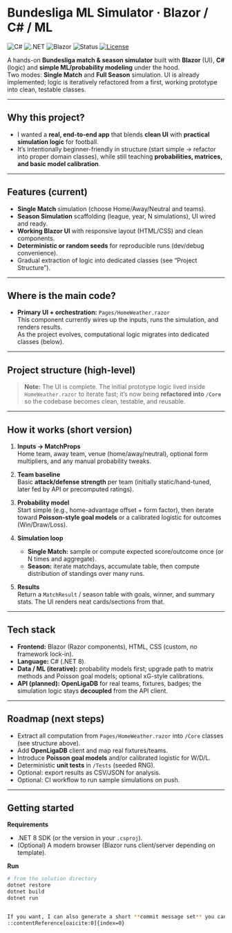 # Bundesliga ML Simulator · Blazor / C# / ML

![C#](https://img.shields.io/badge/C%23-239120?logo=c-sharp&logoColor=white)
![.NET](https://img.shields.io/badge/.NET-8-512BD4?logo=dotnet&logoColor=white)
![Blazor](https://img.shields.io/badge/Blazor-512BD4?logo=blazor&logoColor=white)
![Status](https://img.shields.io/badge/Project-Active-brightgreen)
[![License](https://img.shields.io/github/license/your-username/your-repo)](./LICENSE)

A hands-on **Bundesliga match & season simulator** built with **Blazor** (UI), **C#** (logic) and **simple ML/probability modeling** under the hood.  
Two modes: **Single Match** and **Full Season** simulation. UI is already implemented; logic is iteratively refactored from a first, working prototype into clean, testable classes.

---

## Why this project?

- I wanted a **real, end-to-end app** that blends **clean UI** with **practical simulation logic** for football.  
- It’s intentionally beginner-friendly in structure (start simple → refactor into proper domain classes), while still teaching **probabilities, matrices, and basic model calibration**.

---

## Features (current)

- **Single Match** simulation (choose Home/Away/Neutral and teams).  
- **Season Simulation** scaffolding (league, year, N simulations), UI wired and ready.  
- **Working Blazor UI** with responsive layout (HTML/CSS) and clean components.  
- **Deterministic or random seeds** for reproducible runs (dev/debug convenience).  
- Gradual extraction of logic into dedicated classes (see “Project Structure”).

---

## Where is the main code?

- **Primary UI + orchestration:** `Pages/HomeWeather.razor`  
  This component currently wires up the inputs, runs the simulation, and renders results.  
  As the project evolves, computational logic migrates into dedicated classes (below).

---

## Project structure (high-level)


> **Note:** The UI is complete. The initial prototype logic lived inside `HomeWeather.razor` to iterate fast; it’s now being **refactored into `/Core`** so the codebase becomes clean, testable, and reusable.

---

## How it works (short version)

1. **Inputs → MatchProps**  
   Home team, away team, venue (home/away/neutral), optional form multipliers, and any manual probability tweaks.

2. **Team baseline**  
   Basic **attack/defense strength** per team (initially static/hand-tuned, later fed by API or precomputed ratings).

3. **Probability model**  
   Start simple (e.g., home-advantage offset + form factor), then iterate toward **Poisson-style goal models** or a calibrated logistic for outcomes (Win/Draw/Loss).

4. **Simulation loop**  
   - **Single Match:** sample or compute expected score/outcome once (or N times and aggregate).  
   - **Season:** iterate matchdays, accumulate table, then compute distribution of standings over many runs.

5. **Results**  
   Return a `MatchResult` / season table with goals, winner, and summary stats. The UI renders neat cards/sections from that.

---

## Tech stack

- **Frontend:** Blazor (Razor components), HTML, CSS (custom, no framework lock-in).  
- **Language:** C# (.NET 8).  
- **Data / ML (iterative):** probability models first; upgrade path to matrix methods and Poisson goal models; optional xG-style calibrations.  
- **API (planned):** **OpenLigaDB** for real teams, fixtures, badges; the simulation logic stays **decoupled** from the API client.

---

## Roadmap (next steps)

- Extract all computation from `Pages/HomeWeather.razor` into `/Core` classes (see structure above).  
- Add **OpenLigaDB** client and map real fixtures/teams.  
- Introduce **Poisson goal models** and/or calibrated logistic for W/D/L.  
- Deterministic **unit tests** in `/Tests` (seeded RNG).  
- Optional: export results as CSV/JSON for analysis.  
- Optional: CI workflow to run sample simulations on push.

---

## Getting started

**Requirements**
- .NET 8 SDK (or the version in your `.csproj`).
- (Optional) A modern browser (Blazor runs client/server depending on template).

**Run**
```bash
# from the solution directory
dotnet restore
dotnet build
dotnet run


If you want, I can also generate a short **commit message set** you can reuse (for features, refactors, fixes) and a minimal **CONTRIBUTING.md** and **CODE_OF_CONDUCT.md** to make the repo look extra pro.
::contentReference[oaicite:0]{index=0}
